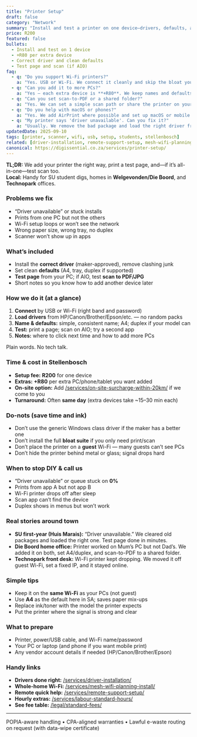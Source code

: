 ```yaml
---
title: "Printer Setup"
draft: false
category: "Network"
summary: "Install and test a printer on one device—drivers, defaults, and a test page—without the usual headaches."
price: R200
featured: false
bullets:
  - Install and test on 1 device
  - +R80 per extra device
  - Correct driver and clean defaults
  - Test page and scan (if AIO)
faq:
  - q: "Do you support Wi-Fi printers?"
    a: "Yes. USB or Wi-Fi. We connect it cleanly and skip the bloat you don’t need."
  - q: "Can you add it to more PCs?"
    a: "Yes — each extra device is **+R80**. We keep names and defaults the same."
  - q: "Can you set scan-to-PDF or a shared folder?"
    a: "Yes. We can set a simple scan path or share the printer on your network."
  - q: "Do you help with macOS or phones?"
    a: "Yes. We add AirPrint where possible and set up macOS or mobile apps."
  - q: "My printer says 'driver unavailable'. Can you fix it?"
    a: "Usually. We remove the bad package and load the right driver from the maker."
updatedDate: 2025-09-10
tags: [printer, scanner, wifi, usb, setup, students, stellenbosch]
related: [driver-installation, remote-support-setup, mesh-wifi-planning-install, labour-standard-hours]
canonical: https://digissential.co.za/services/printer-setup/
---
```


**TL;DR:** We add your printer the right way, print a test page, and—if it’s all-in-one—test scan too.  
**Local:** Handy for SU student digs, homes in **Welgevonden/Die Boord**, and **Technopark** offices.

### Problems we fix
- “Driver unavailable” or stuck installs  
- Prints from one PC but not the others  
- Wi-Fi setup loops or won’t see the network  
- Wrong paper size, wrong tray, no duplex  
- Scanner won’t show up in apps

### What’s included
- Install the **correct driver** (maker-approved), remove clashing junk  
- Set clean **defaults** (A4, tray, duplex if supported)  
- **Test page** from your PC; if AIO, test **scan to PDF/JPG**  
- Short notes so you know how to add another device later

### How we do it (at a glance)
1) **Connect** by USB or Wi-Fi (right band and password)  
2) **Load drivers** from HP/Canon/Brother/Epson/etc. — no random packs  
3) **Name & defaults:** simple, consistent name; A4; duplex if your model can  
4) **Test:** print a page; scan on AIO; try a second app  
5) **Notes:** where to click next time and how to add more PCs

Plain words. No tech talk.

### Time & cost in Stellenbosch
- **Setup fee:** **R200** for one device  
- **Extras:** **+R80** per extra PC/phone/tablet you want added  
- **On-site option:** Add [/services/on-site-surcharge-within-20km/](/services/on-site-surcharge-within-20km/) if we come to you  
- **Turnaround:** Often **same day** (extra devices take ~15–30 min each)

### Do-nots (save time and ink)
- Don’t use the generic Windows class driver if the maker has a better one  
- Don’t install the full **bloat suite** if you only need print/scan  
- Don’t place the printer on a **guest** Wi-Fi — many guests can’t see PCs  
- Don’t hide the printer behind metal or glass; signal drops hard

### When to stop DIY & call us
- “Driver unavailable” or queue stuck on **0%**  
- Prints from app A but not app B  
- Wi-Fi printer drops off after sleep  
- Scan app can’t find the device  
- Duplex shows in menus but won’t work

### Real stories around town
- **SU first-year (Huis Marais):** “Driver unavailable.” We cleared old packages and loaded the right one. Test page done in minutes.  
- **Die Boord home office:** Printer worked on Mum’s PC but not Dad’s. We added it on both, set A4/duplex, and scan-to-PDF to a shared folder.  
- **Technopark front desk:** Wi-Fi printer kept dropping. We moved it off guest Wi-Fi, set a fixed IP, and it stayed online.

### Simple tips
- Keep it on the **same Wi-Fi** as your PCs (not guest)  
- Use **A4** as the default here in SA; saves paper mix-ups  
- Replace ink/toner with the model the printer expects  
- Put the printer where the signal is strong and clear

### What to prepare
- Printer, power/USB cable, and Wi-Fi name/password  
- Your PC or laptop (and phone if you want mobile print)  
- Any vendor account details if needed (HP/Canon/Brother/Epson)

### Handy links
- **Drivers done right:** [/services/driver-installation/](/services/driver-installation/)  
- **Whole-home Wi-Fi:** [/services/mesh-wifi-planning-install/](/services/mesh-wifi-planning-install/)  
- **Remote quick help:** [/services/remote-support-setup/](/services/remote-support-setup/)  
- **Hourly extras:** [/services/labour-standard-hours/](/services/labour-standard-hours/)  
- **See fee table:** [/legal/standard-fees/](/legal/standard-fees/)

---

POPIA-aware handling • CPA-aligned warranties • Lawful e-waste routing on request (with data-wipe certificate)
